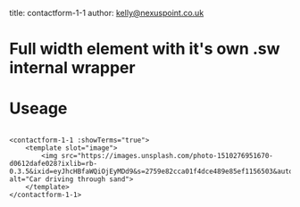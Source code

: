 title:  contactform-1-1
author: kelly@nexuspoint.co.uk
    
#   Full width element with it's own .sw internal wrapper

#   Useage


```

<contactform-1-1 :showTerms="true">
	<template slot="image">
		<img src="https://images.unsplash.com/photo-1510276951670-d0612dafe028?ixlib=rb-0.3.5&ixid=eyJhcHBfaWQiOjEyMDd9&s=2759e82cca01f4dce489e85ef1156503&auto=format&fit=crop&w=1350&q=80" alt="Car driving through sand">
	</template>
</contactform-1-1>

```	